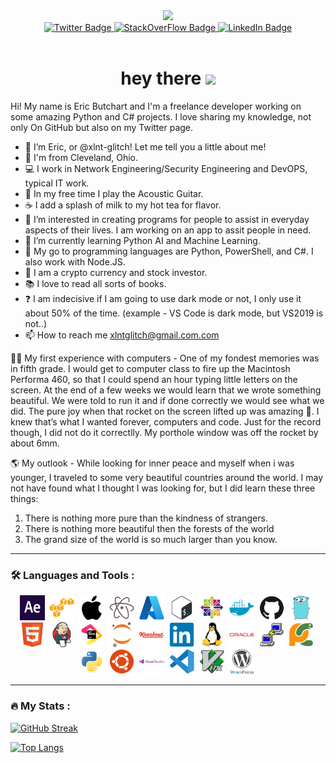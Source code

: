 <div id="header" align="center">
  <img src="https://media3.giphy.com/media/qgQUggAC3Pfv687qPC/200.webp?cid=ecf05e473h14cccf3opli3t4il9lkcmpg556g0mw2q6e5m12&rid=200.webp&ct=g" width="200"/>
</div>
  
<div id="badges" align="center">
  <a href="https://twitter.com/xlnt_glitch">
    <img src="https://img.shields.io/badge/Twitter-orange?style=for-the-badge&logo=twitter&logoColor=white" alt="Twitter Badge"/>
      </a>
  <a href="https://stackoverflow.com/users/14830756/eric-butchart">
    <img src="https://img.shields.io/badge/StackOverFlow-orange?style=for-the-badge&logo=stackoverflow&logoColor=white" alt="StackOverFlow Badge"/>
  </a>  
  <a href="">
    <img src="https://img.shields.io/badge/LinkedIn-orange?style=for-the-badge&logo=linkedin&logoColor=white" alt="LinkedIn Badge"/>
  </a>  
  </div>
  <div id="views" align="center">
  <img src="https://komarev.com/ghpvc/?username=xlnt-glitch&style=flat-square&color=orange" alt=""/>
  </div>
<h1 style="text-align: center;">hey there <img src="https://media.giphy.com/media/hvRJCLFzcasrR4ia7z/giphy.gif" width="30px" /></h1>


Hi! My name is Eric Butchart and I'm a freelance developer working on some amazing Python and C# projects. I love sharing my knowledge, not only On GitHub but also on my Twitter page.

- 👋 I’m Eric, or @xlnt-glitch! Let me tell you a little about me!
- 📍 I'm from Cleveland, Ohio.
- 💻 I work in Network Engineering/Security Engineering and DevOPS, typical IT work.
- 🎸 In my free time I play the Acoustic Guitar.
- ☕️ I add a splash of milk to my hot tea for flavor. 
- 👀 I’m interested in creating programs for people to assist in everyday aspects of their lives. I am working on an app to assit people in need.
- 🌱 I’m currently learning Python AI and Machine Learning.
- 💞️ My go to programming languages are Python, PowerShell, and C#. I also work with Node.JS. 
- 🔐 I am a crypto currency and stock investor.
- 📚 I love to read all sorts of books.
- ❓ I am indecisive if I am going to use dark mode or not, I only use it about 50% of the time. (example - VS Code is dark mode, but VS2019 is not..)
- 📫 How to reach me xlntglitch@gmail.com.com

👨‍💻 My first experience with computers - One of my fondest memories was in fifth grade. I would get to computer class to fire up the Macintosh Performa 460, so that I could spend an hour typing little letters on the screen. At the end of a few weeks we would learn that we wrote something beautiful. We were told to run it and if done correctly we would see what we did. The pure joy when that rocket on the screen lifted up was amazing 🚀. I knew that’s what I wanted forever, computers and code. Just for the record though, I did not do it correctlly. My porthole window was off the rocket by about 6mm. 

🌎 My outlook - While looking for inner peace and myself when i was younger, I traveled to some very beautiful countries around the world. I may not have found what I thought I was looking for, but I did learn these three things: 
  1. There is nothing more pure than the kindness of strangers. 
  2. There is nothing more beautiful then the forests of the world 
  3. The grand size of the world is so much larger than you know.
---
### :hammer_and_wrench: Languages and Tools :
<div id="icons" align="center">
  <img src="https://github.com/devicons/devicon/blob/master/icons/aftereffects/aftereffects-plain.svg" title="AfterEffects" width="40" height="40"/>&nbsp;
  <img src="https://github.com/devicons/devicon/blob/master/icons/amazonwebservices/amazonwebservices-original.svg" title="AWS" width="40" height="40"/>&nbsp;   
  <img src="https://github.com/devicons/devicon/blob/master/icons/apple/apple-original.svg" title="Apple" width="40" height="40"/>&nbsp; 
  <img src="https://github.com/devicons/devicon/blob/master/icons/atom/atom-original.svg" title="Atom" width="40" height="40"/>&nbsp; 
  <img src="https://github.com/devicons/devicon/blob/master/icons/azure/azure-original.svg" title="Azure" width="40" height="40"/>&nbsp; 
  <img src="https://github.com/devicons/devicon/blob/master/icons/bash/bash-original.svg" title="Bash" width="40" height="40"/>&nbsp; 
  <img src="https://github.com/devicons/devicon/blob/master/icons/centos/centos-original.svg" title="CentOS" width="40" height="40"/>&nbsp; 
  <img src="https://github.com/devicons/devicon/blob/master/icons/docker/docker-plain.svg" title="Docker" width="40" height="40"/>&nbsp; 
  <img src="https://github.com/devicons/devicon/blob/master/icons/github/github-original.svg" title="GitHub" width="40" height="40"/>&nbsp; 
  <img src="https://github.com/devicons/devicon/blob/master/icons/go/go-original.svg" title="GO" width="40" height="40"/>&nbsp; 
  <img src="https://github.com/devicons/devicon/blob/master/icons/html5/html5-original.svg" title="HTML5" width="40" height="40"/>&nbsp; 
  <img src="https://github.com/devicons/devicon/blob/master/icons/jenkins/jenkins-original.svg" title="Jenkins" width="40" height="40"/>&nbsp; 
  <img src="https://github.com/devicons/devicon/blob/master/icons/jetbrains/jetbrains-original.svg" title="JetBrains" width="40" height="40"/>&nbsp; 
  <img src="https://github.com/devicons/devicon/blob/master/icons/jupyter/jupyter-original.svg" title="Jupyter" width="40" height="40"/>&nbsp; 
  <img src="https://github.com/devicons/devicon/blob/master/icons/knockout/knockout-plain-wordmark.svg" title="Knockout" width="40" height="40"/>&nbsp; 
  <img src="https://github.com/devicons/devicon/blob/master/icons/linkedin/linkedin-original.svg" title="LinkedIn" width="40" height="40"/>&nbsp; 
  <img src="https://github.com/devicons/devicon/blob/master/icons/linux/linux-original.svg" title="Linux" width="40" height="40"/>&nbsp; 
  <img src="https://github.com/devicons/devicon/blob/master/icons/oracle/oracle-original.svg" title="Oracle" width="40" height="40"/>&nbsp; 
  <img src="https://github.com/devicons/devicon/blob/master/icons/putty/putty-original.svg" title="Putty" width="40" height="40"/>&nbsp; 
  <img src="https://github.com/devicons/devicon/blob/master/icons/pycharm/pycharm-original.svg" title="Pycharm" width="40" height="40"/>&nbsp; 
  <img src="https://github.com/devicons/devicon/blob/master/icons/python/python-original.svg" title="Python" width="40" height="40"/>&nbsp; 
  <img src="https://github.com/devicons/devicon/blob/master/icons/ubuntu/ubuntu-plain.svg" title="Ubuntu" width="40" height="40"/>&nbsp; 
  <img src="https://github.com/devicons/devicon/blob/master/icons/visualstudio/visualstudio-plain-wordmark.svg" title="VisualStudio" width="40" height="40"/>&nbsp;
  <img src="https://github.com/devicons/devicon/blob/master/icons/vscode/vscode-original.svg" title="VSCode" width="40" height="40"/>&nbsp;
  <img src="https://github.com/devicons/devicon/blob/master/icons/vim/vim-original.svg" title="Vim" width="40" height="40"/>&nbsp;
  <img src="https://github.com/devicons/devicon/blob/master/icons/wordpress/wordpress-original.svg" title="Wordpress" width="40" height="40"/>&nbsp;
</div> 

---
### :fire: My Stats :

[![GitHub Streak](http://github-readme-streak-stats.herokuapp.com?user=xlnt-glitch&theme=tokyonight&hide_border=true&date_format=M%20j%5B%2C%20Y%5D)](https://git.io/streak-stats)

[![Top Langs](https://github-readme-stats.vercel.app/api/top-langs/?username=xlnt-glitch&layout=compact)](https://github.com/anuraghazra/github-readme-stats)

<!---
xlnt-glitch/xlnt-glitch is a ✨ special ✨ repository because its `README.md` (this file) appears on your GitHub profile.
You can click the Preview link to take a look at your changes.
--->

